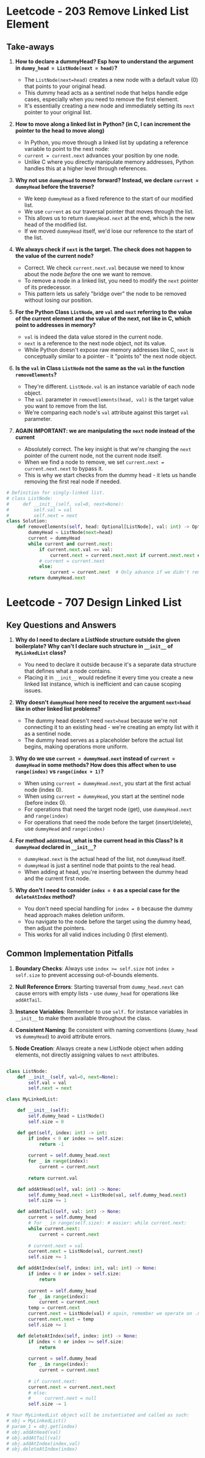 # Leetcode - 203 Remove Linked List Element

## Take-aways

1. **How to declare a dummyHead? Esp how to understand the argument in `dummy_head = ListNode(next = head)`?**
   - The `ListNode(next=head)` creates a new node with a default value (0) that points to your original head.
   - This dummy head acts as a sentinel node that helps handle edge cases, especially when you need to remove the first element.
   - It's essentially creating a new node and immediately setting its `next` pointer to your original list.

2. **How to move along a linked list in Python? (in C, I can increment the pointer to the head to move along)**
   - In Python, you move through a linked list by updating a reference variable to point to the next node:
   - `current = current.next` advances your position by one node.
   - Unlike C where you directly manipulate memory addresses, Python handles this at a higher level through references.

3. **Why not use `dummyHead` to move forward? Instead, we declare `current = dummyHead` before the traverse?**
   - We keep `dummyHead` as a fixed reference to the start of our modified list.
   - We use `current` as our traversal pointer that moves through the list.
   - This allows us to return `dummyHead.next` at the end, which is the new head of the modified list.
   - If we moved `dummyHead` itself, we'd lose our reference to the start of the list.

4. **We always check if `next` is the target. The check does not happen to the value of the current node?**
   - Correct. We check `current.next.val` because we need to know about the node *before* the one we want to remove.
   - To remove a node in a linked list, you need to modify the `next` pointer of its predecessor.
   - This pattern lets us safely "bridge over" the node to be removed without losing our position.

5. **For the Python Class `ListNode`, are `val` and `next` referring to the value of the current element and the value of the next, not like in C, which point to addresses in memory?**
   - `val` is indeed the data value stored in the current node.
   - `next` is a reference to the next node object, not its value.
   - While Python doesn't expose raw memory addresses like C, `next` is conceptually similar to a pointer - it "points to" the next node object.

6. **Is the `val` in Class `ListNode` not the same as the `val` in the function `removeElements`?**
   - They're different. `ListNode.val` is an instance variable of each node object.
   - The `val` parameter in `removeElements(head, val)` is the target value you want to remove from the list.
   - We're comparing each node's `val` attribute against this target `val` parameter.

7. **AGAIN IMPORTANT: we are manipulating the `next` node instead of the current**
   - Absolutely correct. The key insight is that we're changing the `next` pointer of the current node, not the current node itself.
   - When we find a node to remove, we set `current.next = current.next.next` to bypass it.
   - This is why we start checks from the dummy head - it lets us handle removing the first real node if needed.


```python
# Definition for singly-linked list.
# class ListNode:
#     def __init__(self, val=0, next=None):
#         self.val = val
#         self.next = next
class Solution:
    def removeElements(self, head: Optional[ListNode], val: int) -> Optional[ListNode]:
        dummyHead = ListNode(next=head)
        current = dummyHead
        while current and current.next:
            if current.next.val == val:
                current.next = current.next.next if current.next.next else None
            # current = current.next
            else:
                current = current.next  # Only advance if we didn't remove a node
        return dummyHead.next
```

# Leetcode - 707 Design Linked List

## Key Questions and Answers

1. **Why do I need to declare a ListNode structure outside the given boilerplate? Why can't I declare such structure in `__init__` of `MyLinkedList` class?**
   - You need to declare it outside because it's a separate data structure that defines what a node contains.
   - Placing it in `__init__` would redefine it every time you create a new linked list instance, which is inefficient and can cause scoping issues.

2. **Why doesn't `dummyHead` here need to receive the argument `next=head` like in other linked list problems?**
   - The dummy head doesn't need `next=head` because we're not connecting it to an existing head - we're creating an empty list with it as a sentinel node.
   - The dummy head serves as a placeholder before the actual list begins, making operations more uniform.

3. **Why do we use `current = dummyHead.next` instead of `current = dummyHead` in some methods? How does this affect when to use `range(index)` vs `range(index + 1)`?**
   - When using `current = dummyHead.next`, you start at the first actual node (index 0).
   - When using `current = dummyHead`, you start at the sentinel node (before index 0).
   - For operations that need the target node (get), use `dummyHead.next` and `range(index)`
   - For operations that need the node before the target (insert/delete), use `dummyHead` and `range(index)`

4. **For method `addAtHead`, what is the current head in this Class? Is it `dummyHead` declared in `__init__`?**
   - `dummyHead.next` is the actual head of the list, not `dummyHead` itself.
   - `dummyHead` is just a sentinel node that points to the real head.
   - When adding at head, you're inserting between the dummy head and the current first node.

5. **Why don't I need to consider `index = 0` as a special case for the `deleteAtIndex` method?**
   - You don't need special handling for `index = 0` because the dummy head approach makes deletion uniform.
   - You navigate to the node before the target using the dummy head, then adjust the pointers.
   - This works for all valid indices including 0 (first element).

## Common Implementation Pitfalls

1. **Boundary Checks**: Always use `index >= self.size` not `index > self.size` to prevent accessing out-of-bounds elements.

2. **Null Reference Errors**: Starting traversal from `dummy_head.next` can cause errors with empty lists - use `dummy_head` for operations like `addAtTail`.

3. **Instance Variables**: Remember to use `self.` for instance variables in `__init__` to make them available throughout the class.

4. **Consistent Naming**: Be consistent with naming conventions (`dummy_head` vs `dummyHead`) to avoid attribute errors.

5. **Node Creation**: Always create a new ListNode object when adding elements, not directly assigning values to `next` attributes.

```python

class ListNode:
    def __init__(self, val=0, next=None):
        self.val = val
        self.next = next

class MyLinkedList:

    def __init__(self):
        self.dummy_head = ListNode()
        self.size = 0

    def get(self, index: int) -> int:
        if index < 0 or index >= self.size:
            return -1
        
        current = self.dummy_head.next
        for _ in range(index):
            current = current.next
        
        return current.val 

    def addAtHead(self, val: int) -> None:
        self.dummy_head.next = ListNode(val, self.dummy_head.next)
        self.size += 1

    def addAtTail(self, val: int) -> None:
        current = self.dummy_head
        # for _ in range(self.size): # easier: while current.next:
        while current.next:
            current = current.next
        
        # current.next = val
        current.next = ListNode(val, current.next)
        self.size += 1

    def addAtIndex(self, index: int, val: int) -> None:
        if index < 0 or index > self.size:
            return
        
        current = self.dummy_head
        for _ in range(index): 
            current = current.next
        temp = current.next
        current.next = ListNode(val) # again, remember we operate on .next not the current node ! 
        current.next.next = temp
        self.size += 1

    def deleteAtIndex(self, index: int) -> None:
        if index < 0 or index >= self.size:
            return
        
        current = self.dummy_head
        for _ in range(index):
            current = current.next
        
        # if current.next:
        current.next = current.next.next
        # else:
        #     current.next = null
        self.size -= 1

# Your MyLinkedList object will be instantiated and called as such:
# obj = MyLinkedList()
# param_1 = obj.get(index)
# obj.addAtHead(val)
# obj.addAtTail(val)
# obj.addAtIndex(index,val)
# obj.deleteAtIndex(index)
```